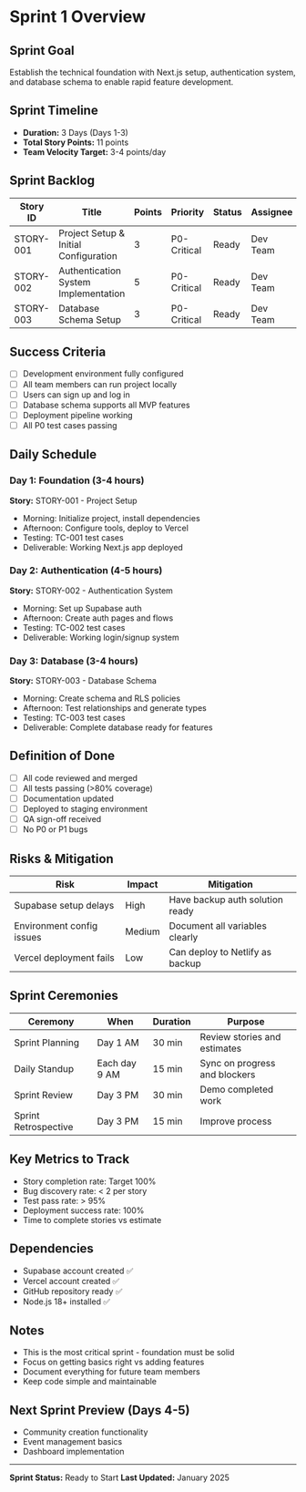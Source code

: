 # Sprint 1 Overview

## Sprint Goal
Establish the technical foundation with Next.js setup, authentication system, and database schema to enable rapid feature development.

## Sprint Timeline
- **Duration:** 3 Days (Days 1-3)
- **Total Story Points:** 11 points
- **Team Velocity Target:** 3-4 points/day

## Sprint Backlog

| Story ID | Title | Points | Priority | Status | Assignee |
|----------|-------|--------|----------|--------|----------|
| STORY-001 | Project Setup & Initial Configuration | 3 | P0-Critical | Ready | Dev Team |
| STORY-002 | Authentication System Implementation | 5 | P0-Critical | Ready | Dev Team |
| STORY-003 | Database Schema Setup | 3 | P0-Critical | Ready | Dev Team |

## Success Criteria
- [ ] Development environment fully configured
- [ ] All team members can run project locally
- [ ] Users can sign up and log in
- [ ] Database schema supports all MVP features
- [ ] Deployment pipeline working
- [ ] All P0 test cases passing

## Daily Schedule

### Day 1: Foundation (3-4 hours)
**Story:** STORY-001 - Project Setup
- Morning: Initialize project, install dependencies
- Afternoon: Configure tools, deploy to Vercel
- Testing: TC-001 test cases
- Deliverable: Working Next.js app deployed

### Day 2: Authentication (4-5 hours)
**Story:** STORY-002 - Authentication System
- Morning: Set up Supabase auth
- Afternoon: Create auth pages and flows
- Testing: TC-002 test cases
- Deliverable: Working login/signup system

### Day 3: Database (3-4 hours)
**Story:** STORY-003 - Database Schema
- Morning: Create schema and RLS policies
- Afternoon: Test relationships and generate types
- Testing: TC-003 test cases
- Deliverable: Complete database ready for features

## Definition of Done
- [ ] All code reviewed and merged
- [ ] All tests passing (>80% coverage)
- [ ] Documentation updated
- [ ] Deployed to staging environment
- [ ] QA sign-off received
- [ ] No P0 or P1 bugs

## Risks & Mitigation

| Risk | Impact | Mitigation |
|------|--------|------------|
| Supabase setup delays | High | Have backup auth solution ready |
| Environment config issues | Medium | Document all variables clearly |
| Vercel deployment fails | Low | Can deploy to Netlify as backup |

## Sprint Ceremonies

| Ceremony | When | Duration | Purpose |
|----------|------|----------|---------|
| Sprint Planning | Day 1 AM | 30 min | Review stories and estimates |
| Daily Standup | Each day 9 AM | 15 min | Sync on progress and blockers |
| Sprint Review | Day 3 PM | 30 min | Demo completed work |
| Sprint Retrospective | Day 3 PM | 15 min | Improve process |

## Key Metrics to Track
- Story completion rate: Target 100%
- Bug discovery rate: < 2 per story
- Test pass rate: > 95%
- Deployment success rate: 100%
- Time to complete stories vs estimate

## Dependencies
- Supabase account created ✅
- Vercel account created ✅
- GitHub repository ready ✅
- Node.js 18+ installed ✅

## Notes
- This is the most critical sprint - foundation must be solid
- Focus on getting basics right vs adding features
- Document everything for future team members
- Keep code simple and maintainable

## Next Sprint Preview (Days 4-5)
- Community creation functionality
- Event management basics
- Dashboard implementation

---

**Sprint Status:** Ready to Start
**Last Updated:** January 2025